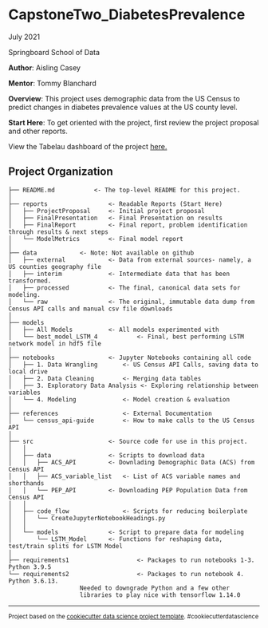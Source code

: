 CapstoneTwo_DiabetesPrevalence
==============================

July 2021 

Springboard School of Data

**Author**: Aisling Casey

**Mentor**: Tommy Blanchard 

**Overview**: This project uses demographic data from the US Census to predict changes in diabetes prevalence values at the US county level.  

**Start Here**: To get oriented with the project, first review the project proposal and other reports.

View the Tabelau dashboard of the project [here.](https://public.tableau.com/app/profile/aisling.casey/viz/Diabetes_Prevalence/USDiabetesPrevelance2004-2017)

Project Organization
------------
    ├── README.md         	<- The top-level README for this project.
    │
    ├── reports             	<- Readable Reports (Start Here)
    │   ├── ProjectProposal 	<- Initial project proposal
    │   ├── FinalPresentation	<- Final Presentation on results
    │   ├── FinalReport    		<- Final report, problem identification through results & next steps
    │   └── ModelMetrics   		<- Final model report
    │
    ├── data		  	<- Note: Not available on github
    │   ├── external       		<- Data from external sources- namely, a US counties geography file
    │   ├── interim       		<- Intermediate data that has been transformed.
    │   ├── processed     		<- The final, canonical data sets for modeling.
    │   └── raw            		<- The original, immutable data dump from Census API calls and manual csv file downloads
    │
    ├── models          		
    │   ├── All Models  		<- All models experimented with
    │   └── best_model_LSTM_4           <- Final, best performing LSTM network model in hdf5 file
    │
    ├── notebooks          		<- Jupyter Notebooks containing all code
    │   ├── 1. Data Wrangling  		<- US Census API Calls, saving data to local drive
    │   ├── 2. Data Cleaning		<- Merging data tables
    │   ├── 3. Exploratory Data Analysis <- Exploring relationship between variables
    │   └── 4. Modeling       		<- Model creation & evaluation
    │
    ├── references             		<- External Documentation
    │   └── census_api-guide       	<- How to make calls to the US Census API
    │
    ├── src                		<- Source code for use in this project.
    │   │
    │   ├── data           	 	<- Scripts to download data
    │   │   ├── ACS_API			<- Downlading Demographic Data (ACS) from Census API
    │   │   ├── ACS_variable_list	<- List of ACS variable names and shorthands
    │   │   └── PEP_API			<- Downloading PEP Population Data from Census API
    │   │
    │   ├── code_flow       		<- Scripts for reducing boilerplate 
    │   │   └── CreateJupyterNotebookHeadings.py
    │   │
    │   └── models         		<- Script to prepare data for modeling
    │       └── LSTM_Model		<- Functions for reshaping data, test/train splits for LSTM Model
    │
    ├── requirements1                	<- Packages to run notebooks 1-3. Python 3.9.5
    └── requirements2                	<- Packages to run notebook 4. Python 3.6.13. 
					   	Needed to downgrade Python and a few other
					   	libraries to play nice with tensorflow 1.14.0

	
--------

<p><small>Project based on the <a target="_blank" href="https://drivendata.github.io/cookiecutter-data-science/">cookiecutter data science project template</a>. #cookiecutterdatascience</small></p>
